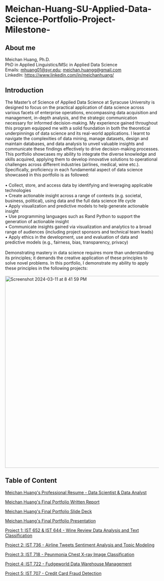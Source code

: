 # Meichan-Huang-SU-Applied-Data-Science-Portfolio-Project-Milestone-

## About me
Meichan Huang, Ph.D. <br>
PhD in Applied Linguistics/MSc in Applied Data Science <br>
Emails: mhuang01@syr.edu; meichan.huangg@gmail.com <br>
LinkedIn: https://www.linkedin.com/in/meichanhuang/  <br>

## Introduction
<p> The Master’s of Science of Applied Data Science at Syracuse University is designed to focus on the practical application of data science across various facets of enterprise operations, encompassing data acquisition and management, in-depth analysis, and the strategic communication necessary for informed decision-making.
My experience gained throughout this program equipped me with a solid foundation in both the theoretical underpinnings of data science and its real-world applications. I learnt to navigate the complexities of data mining, manage datasets, design and maintain databases, and data analysis to unveil valuable insights and communicate these findings effectively to drive decision-making processes. 
This portfolio showcases my ability to integrate the diverse knowledge and skills acquired, applying them to develop innovative solutions to operational challenges across different industries (airlines, medical, wine etc.). Specifically,  proficiency in each fundamental aspect of data science showcased in this portfolio is as followed:<br><br>
        •  Collect, store, and access data by identifying and leveraging applicable technologies<br> 
        •  Create actionable insight across a range of contexts (e.g. societal, business, political), using data and the full data science life cycle<br>
        •  Apply visualization and predictive models to help generate actionable insight<br> 
        •  Use programming languages such as Rand Python to support the generation of actionable insight<br>  
        •  Communicate insights gained via visualization and analytics to a broad range of audiences (including project sponsors and technical team leads) <br>
        •  Apply ethics in the development, use and evaluation of data and predictive models (e.g., fairness, bias, transparency, privacy)<br><br>
Demonstrating mastery in data science requires more than understanding its principles; it demands the creative application of these principles to solve novel problems. In this portfolio, I demonstrate my ability to apply these principles in the following projects: <br><br>

<img width="629" alt="Screenshot 2024-03-11 at 8 41 59 PM" src="https://github.com/mhgarrett/Meichan-Huang-SU-Applied-Data-Science-Portfolio-Project-Milestone-/assets/94016314/a9e3a45e-4ff3-4b02-8113-624a0660ead4">

## Table of Content 
<a href="https://github.com/mhgarrett/Meichan-Huang-SU-Applied-Data-Science-Portfolio-Project-Milestone-/blob/f6639dffc02065a7d9b0be98b5512845470cbbb7/MeichanHuang_data%20scientist_analyst%20resume.pdf"> Meichan Huang's Professional Resume - Data Scientist & Data Analyst </a> 

<a href="https://github.com/mhgarrett/Meichan-Huang-SU-Applied-Data-Science-Portfolio-Project-Milestone-/blob/7fc6c2f66eb59dcfe87702ca70778e7aad275175/Meichan%20Huang_Final%20Portfolio%20Final%20Written%20Report.pdf"> Meichan Huang's Final Portfolio Written Report </a> 

<a href="https://github.com/mhgarrett/Meichan-Huang-SU-Applied-Data-Science-Portfolio-Project-Milestone-/blob/f6639dffc02065a7d9b0be98b5512845470cbbb7/MeichanHuang_data%20scientist_analyst%20resume.pdf"> Meichan Huang's Final Portfolio Slide Deck </a> 

<a href="https://github.com/mhgarrett/Meichan-Huang-SU-Applied-Data-Science-Portfolio-Project-Milestone-/blob/f6639dffc02065a7d9b0be98b5512845470cbbb7/MeichanHuang_data%20scientist_analyst%20resume.pdf"> Meichan Huang's Final Portfolio Presentation </a> 

<a href="https://github.com/mhgarrett/Meichan-Huang-SU-Applied-Data-Science-Portfolio-Project-Milestone-/tree/5bc88959660d050866e4397fe289a019c9df0118/Project%201%3A%20Wine%20review%20data%20analysis%20and%20text%20classification">Project 1: IST 652 & IST 644 - Wine Review Data Analysis and Text Classification</a>


<a href="https://github.com/mhgarrett/Meichan-Huang-SU-Applied-Data-Science-Portfolio-Project-Milestone-/tree/5447cb5357318b88d8a3e739b240ae8b91fa0da8/Project%202%3A%20Airline%20Tweets%20Sentiment%20Analysis"> Project 2: IST 736 - Airline Tweets Sentiment Analysis and Topic Modeling </a>

<a href="https://github.com/mhgarrett/Meichan-Huang-SU-Applied-Data-Science-Portfolio-Project-Milestone-/tree/e50172f17a5265d82f4315d1ddf8b62ab02af608/Project%203%3A%20Pneumonia%20Chest%20X-ray%20Image%20Classification"> Project 3: IST 718 - Peunmonia Chest X-ray Image Classification </a>

<a href="https://github.com/mhgarrett/Meichan-Huang-SU-Applied-Data-Science-Portfolio-Project-Milestone-/tree/e50172f17a5265d82f4315d1ddf8b62ab02af608/Project%204%3A%20Fudgeworld%20Data%20Warehousing"> Project 4: IST 722 - Fudgeworld Data Warehouse Management </a>

<a href="https://github.com/mhgarrett/Meichan-Huang-SU-Applied-Data-Science-Portfolio-Project-Milestone-/tree/e50172f17a5265d82f4315d1ddf8b62ab02af608/Project%205%3A%20Credit%20Card%20Fraud%20Detection"> Project 5: IST 707 - Credit Card Fraud Detection </a>

